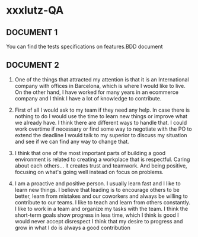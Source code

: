 # xxxlutz-QA
## DOCUMENT 1

You can find the tests specifications on features.BDD document

## DOCUMENT 2

1. One of the things that attracted my attention is that it is an International company with offices in Barcelona, which is where I would like to live.
On the other hand, I have worked for many years in an ecommerce company and I think I have a lot of knowledge to contribute.



2. First of all I would ask to my team if they need any help. In case there is nothing to do I would use the time to learn new things or improve what we already have.
I think there are different ways to handle that. I could work overtime if necessary or find some way to negotiate with the PO to extend the deadline
I would talk to my superior to discuss my situation and see if we can find any way to change that.


3. I think that one of the most important parts of building a good environment is related to creating a workplace that is respectful. Caring about each others... it creates trust and teamwork. And being positive, focusing on what's going well instead on focus on problems.



4. I am a proactive and positive person. I usually learn fast and I like to learn new things.
I believe that leading is to encourage others to be better, learn from mistakes and our coworkers and always be willing to contribute to our teams. I like to teach and learn from others constantly.
I like to work in a team and organize my tasks with the team.
I think the short-term goals show progress in less time, which I think is good
I would never accept disrespect
I think that my desire to progress and grow in what I do is always a good contribution
